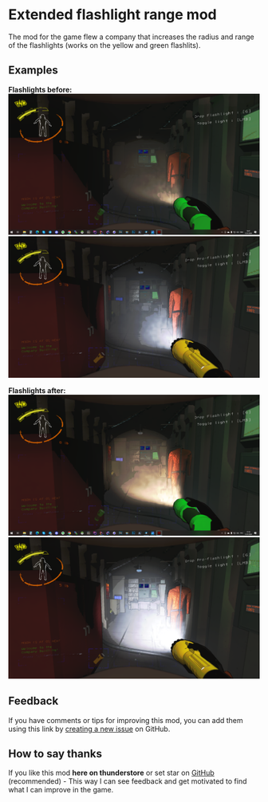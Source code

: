 # Extended flashlight range mod

The mod for the game flew a company that increases the radius and range of the flashlights (works on the yellow and green flashlits).

## Examples

**Flashlights before:**
![Flashlight_before_patch](https://raw.githubusercontent.com/PC-Principal/extended_flashlight_range/master/images/before_patch.png)
![Pro Flashlight_before_patch](https://raw.githubusercontent.com/PC-Principal/extended_flashlight_range/master/images/before_patch_pro.png)

**Flashlights after:**
![Flashlight_after_patch](https://raw.githubusercontent.com/PC-Principal/extended_flashlight_range/master/images/patched.png)
![Pro Flashlight_after_patch](https://raw.githubusercontent.com/PC-Principal/extended_flashlight_range/master/images/patched_pro.png)

## Feedback

If you have comments or tips for improving this mod, you can add them using this link by [creating a new issue](https://github.com/PC-Principal/extended_flashlight_range/issues) on GitHub.

## How to say thanks

If you like this mod **here on thunderstore** or set star on [GitHub](https://github.com/PC-Principal/extended_flashlight_range) (recommended) - This way I can see feedback and get motivated to find what I can improve in the game.